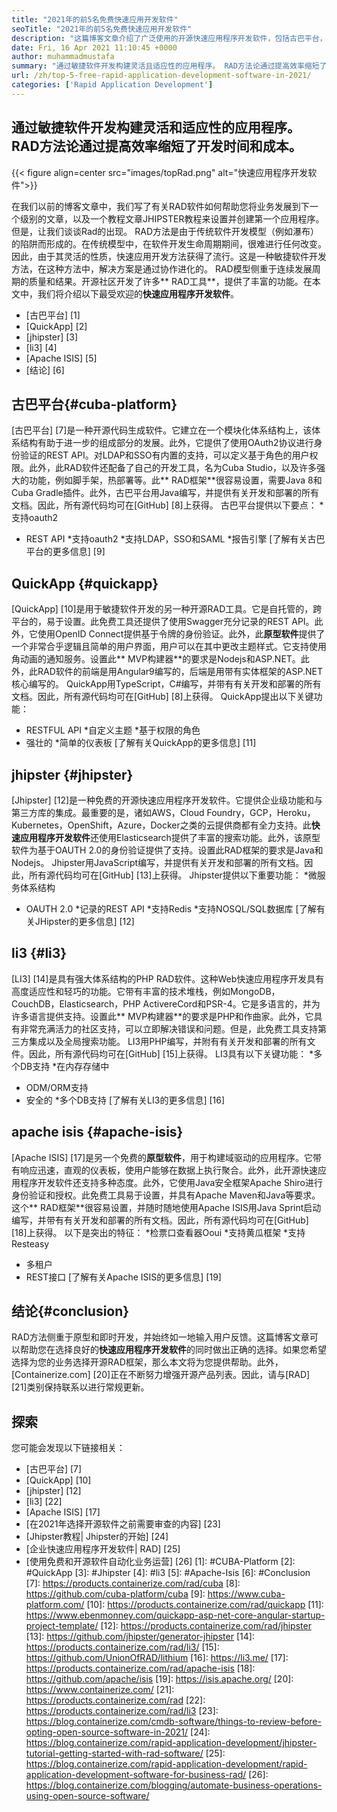 ```yaml
---
title: "2021年的前5名免费快速应用开发软件" 
seoTitle: "2021年的前5名免费快速应用开发软件" 
description: "这篇博客文章介绍了广泛使用的开源快速应用程序开发软件，包括古巴平台，QuickApp，Jhipster，Li3和Apache ISIS。" 
date: Fri, 16 Apr 2021 11:10:45 +0000
author: muhammadmustafa
summary: "通过敏捷软件开发构建灵活且适应性的应用程序。 RAD方法论通过提高效率缩短了开发时间和成本。" 
url: /zh/top-5-free-rapid-application-development-software-in-2021/
categories: ['Rapid Application Development']
---
```


## 通过敏捷软件开发构建灵活和适应性的应用程序。 RAD方法论通过提高效率缩短了开发时间和成本。

{{< figure align=center src="images/topRad.png" alt="快速应用程序开发软件">}}

在我们以前的博客文章中，我们写了有关RAD软件如何帮助您将业务发展到下一个级别的文章，以及一个教程文章JHIPSTER教程来设置并创建第一个应用程序。但是，让我们谈谈Rad的出现。 RAD方法是由于传统软件开发模型（例如瀑布）的陷阱而形成的。在传统模型中，在软件开发生命周期期间，很难进行任何改变。因此，由于其灵活的性质，快速应用开发方法获得了流行。这是一种敏捷软件开发方法，在这种方法中，解决方案是通过协作进化的。 RAD模型侧重于连续发展周期的质量和结果。开源社区开发了许多** RAD工具**，提供了丰富的功能。在本文中，我们将介绍以下最受欢迎的**快速应用程序开发软件**。
  * [古巴平台] [1]
  * [QuickApp] [2]
  * [jhipster] [3]
  * [li3] [4]
  * [Apache ISIS] [5]
  * [结论] [6]

## 古巴平台{#cuba-platform}
[古巴平台] [7]是一种开源代码生成软件。它建立在一个模块化体系结构上，该体系结构有助于进一步的组成部分的发展。此外，它提供了使用OAuth2协议进行身份验证的REST API。对LDAP和SSO有内置的支持，可以定义基于角色的用户权限。此外，此RAD软件还配备了自己的开发工具，名为Cuba Studio，以及许多强大的功能，例如脚手架，热部署等。此** RAD框架**很容易设置，需要Java 8和Cuba Gradle插件。此外，古巴平台用Java编写，并提供有关开发和部署的所有文档。因此，所有源代码均可在[GitHub] [8]上获得。
古巴平台提供以下要点：
  *支持oauth2
  * REST API
  *支持oauth2
  *支持LDAP，SSO和SAML
  *报告引擎
[了解有关古巴平台的更多信息] [9]

## QuickApp {#quickapp}
[QuickApp] [10]是用于敏捷软件开发的另一种开源RAD工具。它是自托管的，跨平台的，易于设置。此免费工具还提供了使用Swagger充分记录的REST API。此外，它使用OpenID Connect提供基于令牌的身份验证。此外，此**原型软件**提供了一个非常合乎逻辑且简单的用户界面，用户可以在其中更改主题样式。它支持使用角动画的通知服务。设置此** MVP构建器**的要求是Nodejs和ASP.NET。此外，此RAD软件的前端是用Angular9编写的，后端是用带有实体框架的ASP.NET核心编写的。 QuickApp用TypeScript，C#编写，并带有有关开发和部署的所有文档。因此，所有源代码均可在[GitHub] [8]上获得。
QuickApp提出以下关键功能：
  * RESTFUL API
  *自定义主题
  *基于权限的角色
  * 强壮的
  *简单的仪表板
[了解有关QuickApp的更多信息] [11]

## jhipster {#jhipster}
[Jhipster] [12]是一种免费的开源快速应用程序开发软件。它提供企业级功能和与第三方库的集成。最重要的是，诸如AWS，Cloud Foundry，GCP，Heroku，Kubernetes，OpenShift，Azure，Docker之类的云提供商都有全力支持。此**快速应用程序开发软件**还使用Elasticsearch提供了丰富的搜索功能。此外，该原型软件为基于OAUTH 2.0的身份验证提供了支持。设置此RAD框架的要求是Java和Nodejs。 Jhipster用JavaScript编写，并提供有关开发和部署的所有文档。因此，所有源代码均可在[GitHub] [13]上获得。
Jhipster提供以下重要功能：
  *微服务体系结构
  * OAUTH 2.0
  *记录的REST API
  *支持Redis
  *支持NOSQL/SQL数据库
[了解有关JHipster的更多信息] [12]

## li3 {#li3}
[LI3] [14]是具有强大体系结构的PHP RAD软件。这种Web快速应用程序开发具有高度适应性和轻巧的功能。它带有丰富的技术堆栈，例如MongoDB，CouchDB，Elasticsearch，PHP ActivereCord和PSR-4。它是多语言的，并为许多语言提供支持。设置此** MVP构建器**的要求是PHP和作曲家。此外，它具有非常充满活力的社区支持，可以立即解决错误和问题。但是，此免费工具支持第三方集成以及全局搜索功能。 LI3用PHP编写，并附有有关开发和部署的所有文件。因此，所有源代码均可在[GitHub] [15]上获得。
LI3具有以下关键功能：
  *多个DB支持
  *在内存存储中
  * ODM/ORM支持
  * 安全的
  *多个DB支持
[了解有关LI3的更多信息] [16]

## apache isis {#apache-isis}
[Apache ISIS] [17]是另一个免费的**原型软件**，用于构建域驱动的应用程序。它带有响应迅速，直观的仪表板，使用户能够在数据上执行聚合。此外，此开源快速应用程序开发软件还支持多种态度。此外，它使用Java安全框架Apache Shiro进行身份验证和授权。此免费工具易于设置，并具有Apache Maven和Java等要求。这个** RAD框架**很容易设置，并随时随地使用Apache ISIS用Java Sprint启动编写，并带有有关开发和部署的所有文档。因此，所有源代码均可在[GitHub] [18]上获得。
以下是突出的特征：
  *检票口查看器Ooui
  *支持黄瓜框架
  *支持Resteasy
  * 多租户
  * REST接口
[了解有关Apache ISIS的更多信息] [19]

## 结论{#conclusion}
RAD方法侧重于原型和即时开发，并始终如一地输入用户反馈。这篇博客文章可以帮助您在选择良好的**快速应用程序开发软件**的同时做出正确的选择。如果您希望选择为您的业务选择开源RAD框架，那么本文将为您提供帮助。此外，[Containerize.com] [20]正在不断努力增强开源产品列表。因此，请与[RAD] [21]类别保持联系以进行常规更新。

## 探索
您可能会发现以下链接相关：
  * [古巴平台] [7]
  * [QuickApp] [10]
  * [jhipster] [12]
  * [li3] [22]
  * [Apache ISIS] [17]
  * [在2021年选择开源软件之前需要审查的内容] [23]
  * [Jhipster教程| Jhipster的开始] [24]
  * [企业快速应用程序开发软件| RAD] [25]
  * [使用免费和开源软件自动化业务运营] [26]
[1]: #CUBA-Platform
[2]: #QuickApp
[3]: #Jhipster
[4]: #li3
[5]: #Apache-Isis
[6]: #Conclusion
[7]: https://products.containerize.com/rad/cuba
[8]: https://github.com/cuba-platform/cuba
[9]: https://www.cuba-platform.com/
[10]: https://products.containerize.com/rad/quickapp
[11]: https://www.ebenmonney.com/quickapp-asp-net-core-angular-startup-project-template/
[12]: https://products.containerize.com/rad/jhipster
[13]: https://github.com/jhipster/generator-jhipster
[14]: https://products.containerize.com/rad/li3/
[15]: https://github.com/UnionOfRAD/lithium
[16]: https://li3.me/
[17]: https://products.containerize.com/rad/apache-isis
[18]: https://github.com/apache/isis
[19]: https://isis.apache.org/
[20]: https://www.containerize.com/
[21]: https://products.containerize.com/rad
[22]: https://products.containerize.com/rad/li3
[23]: https://blog.containerize.com/cmdb-software/things-to-review-before-opting-open-source-software-in-2021/
[24]: https://blog.containerize.com/rapid-application-development/jhipster-tutorial-getting-started-with-rad-software/
[25]: https://blog.containerize.com/rapid-application-development/rapid-application-development-software-for-business-rad/
[26]: https://blog.containerize.com/blogging/automate-business-operations-using-open-source-software/
